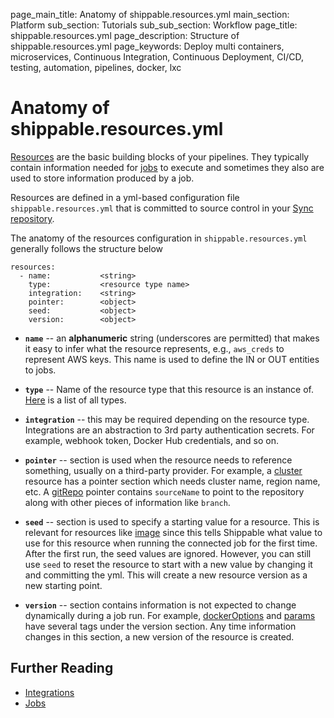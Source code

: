 page_main_title: Anatomy of shippable.resources.yml
main_section: Platform
sub_section: Tutorials
sub_sub_section: Workflow
page_title: shippable.resources.yml
page_description: Structure of shippable.resources.yml
page_keywords: Deploy multi containers, microservices, Continuous Integration, Continuous Deployment, CI/CD, testing, automation, pipelines, docker, lxc

# Anatomy of shippable.resources.yml

[Resources](/platform/workflow/resource/overview/) are the basic building blocks of your pipelines. They typically contain information needed for [jobs](/platform/workflow/job/overview/) to execute and sometimes they also are used to store information produced by a job.

Resources are defined in a yml-based configuration file `shippable.resources.yml` that is committed to source control in your [Sync repository](/platform/workflow/resource/syncrepo/).

The anatomy of the resources configuration in `shippable.resources.yml` generally follows the structure below

```
resources:
  - name: 			<string>
    type: 			<resource type name>
    integration: 	<string>				
    pointer:		<object>
    seed:			<object>
    version:		<object>
```

* **`name`** -- an **alphanumeric** string (underscores are permitted) that makes it easy to infer what the resource represents, e.g., `aws_creds` to represent AWS keys. This name is used to define the IN or OUT entities to jobs.

* **`type`** -- Name of the resource type that this resource is an instance of. [Here](/platform/workflow/resource/overview#types) is a list of all types.

* **`integration`** -- this may be required depending on the resource type. Integrations are an abstraction to 3rd party authentication secrets. For example, webhook token, Docker Hub credentials, and so on.


* **`pointer`** -- section is used when the resource needs to reference something, usually on a third-party provider. For example, a [cluster](/platform/workflow/resource/cluster/) resource has a pointer section which needs cluster name, region name, etc. A [gitRepo](/platform/workflow/resource/gitrepo/) pointer contains `sourceName` to point to the repository along with other pieces of information like `branch`.

* **`seed`** -- section is used to specify a starting value for a resource. This is relevant for resources like [image](/platform/workflow/resource/image/) since this tells Shippable what value to use for this resource when running the connected job for the first time. After the first run, the seed values are ignored. However, you can still use `seed` to reset the resource to start with a new value by changing it and committing the yml. This will create a new resource version as a new starting point.

* **`version`** -- section contains information is not expected to change dynamically during a job run. For example, [dockerOptions](/platform/workflow/resource/dockeroptions/) and [params](/platform/workflow/resource/params/) have several tags under the version section. Any time information changes in this section, a new version of the resource is created.

## Further Reading
* [Integrations](/platform/integration/overview/)
* [Jobs](/platform/workflow/job/overview/)
